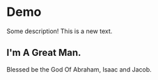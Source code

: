 # Demo

Some description!
This is a new text.



## I'm A Great Man.
Blessed be the God Of Abraham, Isaac and Jacob.